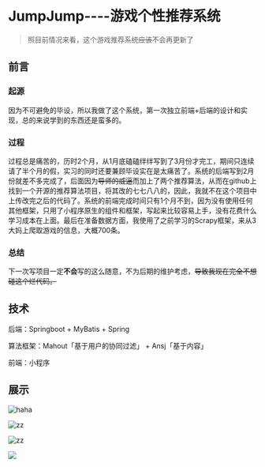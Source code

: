 # JumpJump----游戏个性推荐系统
> 照目前情况来看，这个游戏推荐系统<s>应该</s>不会再更新了

## 前言

### 起源

因为不可避免的毕设，所以我做了这个系统，第一次独立前端+后端的设计和实现，总的来说学到的东西还是蛮多的。

### 过程

过程总是痛苦的，历时2个月，从1月底磕磕绊绊写到了3月份才完工，期间只连续请了半个月的假，实习的同时还要兼顾毕设实在是太痛苦了。系统的后端写到2月份就差不多完成了，后面因为<s>导师的威逼</s>而加上了两个推荐算法，从而在github上找到一个开源的推荐算法项目，将其改的七七八八的，因此，我就不在这个项目中上传改完之后的代码了。系统的前端完成时间只有1个月不到，因为没有使用任何其他框架，只用了小程序原生的组件和框架，写起来比较容易上手，没有花费什么学习成本在上面。最后在准备数据方面，我使用了之前学习的Scrapy框架，来从3大妈上爬取游戏的信息，大概700条。

### 总结

下一次写项目一定**不会**写的这么随意，不为后期的维护考虑，<s>导致我现在完全不想碰这个烂代码。</s>



## 技术

后端：Springboot + MyBatis + Spring

算法框架：Mahout「基于用户的协同过滤」 +  Ansj「基于内容」

前端：小程序



## 展示

![haha](https://i.loli.net/2019/05/05/5cced516aa600.png)



![zz](https://i.loli.net/2019/05/05/5cced55f1da90.png)



![zz](https://i.loli.net/2019/05/05/5cced5d774a09.png)

![](https://i.loli.net/2019/05/05/5cced60d9cfdf.png)